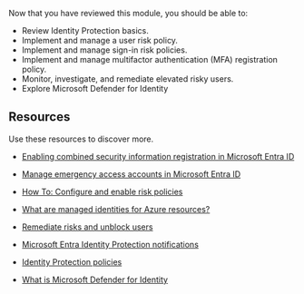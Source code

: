 Now that you have reviewed this module, you should be able to:

- Review Identity Protection basics.
- Implement and manage a user risk policy.
- Implement and manage sign-in risk policies.
- Implement and manage multifactor authentication (MFA) registration policy.
- Monitor, investigate, and remediate elevated risky users.
- Explore Microsoft Defender for Identity

## Resources

Use these resources to discover more.

- [Enabling combined security information registration in Microsoft Entra ID](/azure/active-directory/authentication/howto-registration-mfa-sspr-combined)

- [Manage emergency access accounts in Microsoft Entra ID](/azure/active-directory/roles/security-emergency-access)

- [How To: Configure and enable risk policies](/azure/active-directory/identity-protection/howto-identity-protection-configure-risk-policies)

- [What are managed identities for Azure resources?](/azure/active-directory/managed-identities-azure-resources/overview)

- [Remediate risks and unblock users](/azure/active-directory/identity-protection/howto-identity-protection-remediate-unblock)

- [Microsoft Entra Identity Protection notifications](/azure/active-directory/identity-protection/howto-identity-protection-configure-notifications)

- [Identity Protection policies](/azure/active-directory/identity-protection/concept-identity-protection-policies)

- [What is Microsoft Defender for Identity](/defender-for-identity/what-is)
